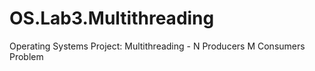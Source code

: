 # OS.Lab3.Multithreading
Operating Systems Project: Multithreading - N Producers M Consumers Problem
